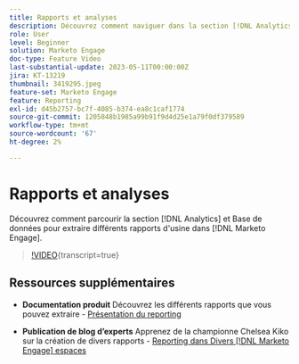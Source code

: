 ```yaml
---
title: Rapports et analyses
description: Découvrez comment naviguer dans la section [!DNL Analytics] et Base de données pour extraire différents rapports d'usine dans [!DNL Marketo Engage].
role: User
level: Beginner
solution: Marketo Engage
doc-type: Feature Video
last-substantial-update: 2023-05-11T00:00:00Z
jira: KT-13219
thumbnail: 3419295.jpeg
feature-set: Marketo Engage
feature: Reporting
exl-id: d45b2757-bc7f-4085-b374-ea8c1caf1774
source-git-commit: 1205848b1985a99b91f9d4d25e1a79f0df379589
workflow-type: tm+mt
source-wordcount: '67'
ht-degree: 2%

---
```


# Rapports et analyses

Découvrez comment parcourir la section [!DNL Analytics] et Base de données pour extraire différents rapports d&#39;usine dans [!DNL Marketo Engage].

>[!VIDEO](https://video.tv.adobe.com/v/3446422/?learn=on&captions=fre_fr){transcript=true}

## Ressources supplémentaires

* **Documentation produit**
Découvrez les différents rapports que vous pouvez extraire - [Présentation du reporting](https://experienceleague.adobe.com/docs/marketo/using/product-docs/reporting/reporting-overview.html?lang=fr&sdid=M7K4SLTS&mv=email&mv2=instreml)

* **Publication de blog d’experts**
Apprenez de la championne Chelsea Kiko sur la création de divers rapports - [Reporting dans Divers [!DNL Marketo Engage] espaces](https://nation.marketo.com/t5/product-blogs/how-marketo-champion-chelsea-kiko-reports-in-various-marketo/ba-p/242627)
